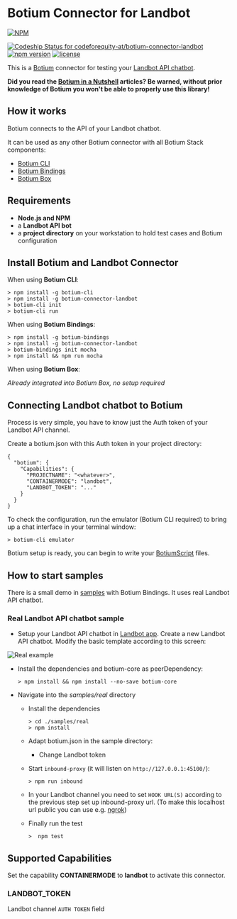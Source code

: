 # Botium Connector for Landbot

[![NPM](https://nodei.co/npm/botium-connector-landbot.png?downloads=true&downloadRank=true&stars=true)](https://nodei.co/npm/botium-connector-landbot/)

[![Codeship Status for codeforequity-at/botium-connector-landbot](https://app.codeship.com/projects/ac5ab3a0-d0f5-0138-cac3-16239a5027f5/status?branch=master)](https://app.codeship.com/projects/408148)
[![npm version](https://badge.fury.io/js/botium-connector-landbot.svg)](https://badge.fury.io/js/botium-connector-landbot)
[![license](https://img.shields.io/github/license/mashape/apistatus.svg)]()


This is a [Botium](https://github.com/codeforequity-at/botium-core) connector for testing your [Landbot API chatbot](https://app.landbot.io/).

__Did you read the [Botium in a Nutshell](https://medium.com/@floriantreml/botium-in-a-nutshell-part-1-overview-f8d0ceaf8fb4) articles? Be warned, without prior knowledge of Botium you won't be able to properly use this library!__

## How it works
Botium connects to the API of your Landbot chatbot.

It can be used as any other Botium connector with all Botium Stack components:
* [Botium CLI](https://github.com/codeforequity-at/botium-cli/)
* [Botium Bindings](https://github.com/codeforequity-at/botium-bindings/)
* [Botium Box](https://www.botium.at)

## Requirements
* **Node.js and NPM**
* a **Landbot API bot**
* a **project directory** on your workstation to hold test cases and Botium configuration

## Install Botium and Landbot Connector

When using __Botium CLI__:

```
> npm install -g botium-cli
> npm install -g botium-connector-landbot
> botium-cli init
> botium-cli run
```

When using __Botium Bindings__:

```
> npm install -g botium-bindings
> npm install -g botium-connector-landbot
> botium-bindings init mocha
> npm install && npm run mocha
```

When using __Botium Box__:

_Already integrated into Botium Box, no setup required_

## Connecting Landbot chatbot to Botium

Process is very simple, you have to know just the Auth token of your Landbot API channel.
  
Create a botium.json with this Auth token in your project directory: 

```
{
  "botium": {
    "Capabilities": {
      "PROJECTNAME": "<whatever>",
      "CONTAINERMODE": "landbot",
      "LANDBOT_TOKEN": "..."
    }
  }
}
```

To check the configuration, run the emulator (Botium CLI required) to bring up a chat interface in your terminal window:

```
> botium-cli emulator
```

Botium setup is ready, you can begin to write your [BotiumScript](https://botium.atlassian.net/wiki/spaces/BOTIUM/pages/491664/Botium+Scripting+-+BotiumScript) files.

## How to start samples

There is a small demo in [samples](./samples) with Botium Bindings. It uses real Landbot API chatbot.

### Real Landbot API chatbot sample

* Setup your Landbot API chatbot in [Landbot app](https://app.landbot.io/). Create a new Landbot API chatbot.
Modify the basic template according to this screen:

![Real example](https://github.com/codeforequity-at/botium-connector-landbot.git/samples/real/real-example.png?raw=true)
  
* Install the dependencies and botium-core as peerDependency:
    ```
    > npm install && npm install --no-save botium-core
    ```
* Navigate into the _samples/real_ directory
    * Install the dependencies
        ```
        > cd ./samples/real
        > npm install
        ```
    * Adapt botium.json in the sample directory: 
        * Change Landbot token
        
    * Start `inbound-proxy` (it will listen on `http://127.0.0.1:45100/`):
         ```
         > npm run inbound
         ```
    * In your Landbot channel you need to set `HOOK URL(S)` according to the previous step set up inbound-proxy url. 
    (To make this localhost url public you can use e.g. [ngrok](https://ngrok.com/))
    * Finally run the test
        ```
        >  npm test
        ```

## Supported Capabilities

Set the capability __CONTAINERMODE__ to __landbot__ to activate this connector.

### LANDBOT_TOKEN
Landbot channel `AUTH TOKEN` field
